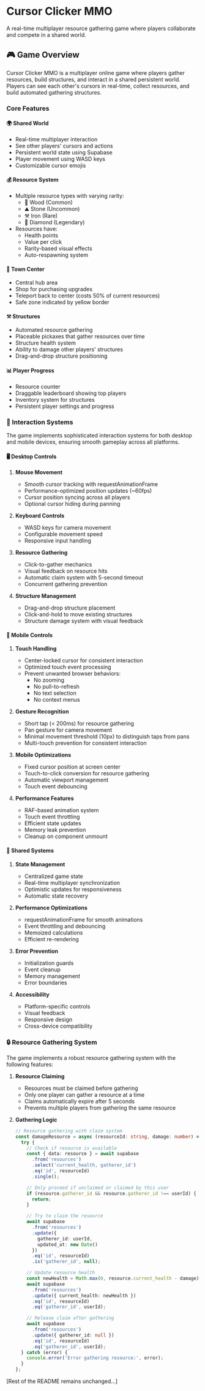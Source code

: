 # Cursor Clicker MMO

A real-time multiplayer resource gathering game where players collaborate and compete in a shared world.

## 🎮 Game Overview

Cursor Clicker MMO is a multiplayer online game where players gather resources, build structures, and interact in a shared persistent world. Players can see each other's cursors in real-time, collect resources, and build automated gathering structures.

### Core Features

#### 🌍 Shared World
- Real-time multiplayer interaction
- See other players' cursors and actions
- Persistent world state using Supabase
- Player movement using WASD keys
- Customizable cursor emojis

#### 💰 Resource System
- Multiple resource types with varying rarity:
  - 🌳 Wood (Common)
  - ⛰️ Stone (Uncommon)
  - ⚒️ Iron (Rare)
  - 💎 Diamond (Legendary)
- Resources have:
  - Health points
  - Value per click
  - Rarity-based visual effects
  - Auto-respawning system

#### 🏰 Town Center
- Central hub area
- Shop for purchasing upgrades
- Teleport back to center (costs 50% of current resources)
- Safe zone indicated by yellow border

#### ⚒️ Structures
- Automated resource gathering
- Placeable pickaxes that gather resources over time
- Structure health system
- Ability to damage other players' structures
- Drag-and-drop structure positioning

#### 📊 Player Progress
- Resource counter
- Draggable leaderboard showing top players
- Inventory system for structures
- Persistent player settings and progress

### 🎯 Interaction Systems

The game implements sophisticated interaction systems for both desktop and mobile devices, ensuring smooth gameplay across all platforms.

#### 🖥️ Desktop Controls
1. **Mouse Movement**
   - Smooth cursor tracking with requestAnimationFrame
   - Performance-optimized position updates (~60fps)
   - Cursor position syncing across all players
   - Optional cursor hiding during panning

2. **Keyboard Controls**
   - WASD keys for camera movement
   - Configurable movement speed
   - Responsive input handling

3. **Resource Gathering**
   - Click-to-gather mechanics
   - Visual feedback on resource hits
   - Automatic claim system with 5-second timeout
   - Concurrent gathering prevention

4. **Structure Management**
   - Drag-and-drop structure placement
   - Click-and-hold to move existing structures
   - Structure damage system with visual feedback

#### 📱 Mobile Controls
1. **Touch Handling**
   - Center-locked cursor for consistent interaction
   - Optimized touch event processing
   - Prevent unwanted browser behaviors:
     - No zooming
     - No pull-to-refresh
     - No text selection
     - No context menus

2. **Gesture Recognition**
   - Short tap (< 200ms) for resource gathering
   - Pan gesture for camera movement
   - Minimal movement threshold (10px) to distinguish taps from pans
   - Multi-touch prevention for consistent interaction

3. **Mobile Optimizations**
   - Fixed cursor position at screen center
   - Touch-to-click conversion for resource gathering
   - Automatic viewport management
   - Touch event debouncing

4. **Performance Features**
   - RAF-based animation system
   - Touch event throttling
   - Efficient state updates
   - Memory leak prevention
   - Cleanup on component unmount

#### 🔄 Shared Systems
1. **State Management**
   - Centralized game state
   - Real-time multiplayer synchronization
   - Optimistic updates for responsiveness
   - Automatic state recovery

2. **Performance Optimizations**
   - requestAnimationFrame for smooth animations
   - Event throttling and debouncing
   - Memoized calculations
   - Efficient re-rendering

3. **Error Prevention**
   - Initialization guards
   - Event cleanup
   - Memory management
   - Error boundaries

4. **Accessibility**
   - Platform-specific controls
   - Visual feedback
   - Responsive design
   - Cross-device compatibility

### 🔒 Resource Gathering System

The game implements a robust resource gathering system with the following features:

1. **Resource Claiming**
   - Resources must be claimed before gathering
   - Only one player can gather a resource at a time
   - Claims automatically expire after 5 seconds
   - Prevents multiple players from gathering the same resource

2. **Gathering Logic**
   ```typescript
   // Resource gathering with claim system
   const damageResource = async (resourceId: string, damage: number) => {
     try {
       // Check if resource is available
       const { data: resource } = await supabase
         .from('resources')
         .select('current_health, gatherer_id')
         .eq('id', resourceId)
         .single();

       // Only proceed if unclaimed or claimed by this user
       if (resource.gatherer_id && resource.gatherer_id !== userId) {
         return;
       }

       // Try to claim the resource
       await supabase
         .from('resources')
         .update({ 
           gatherer_id: userId,
           updated_at: new Date()
         })
         .eq('id', resourceId)
         .is('gatherer_id', null);

       // Update resource health
       const newHealth = Math.max(0, resource.current_health - damage);
       await supabase
         .from('resources')
         .update({ current_health: newHealth })
         .eq('id', resourceId)
         .eq('gatherer_id', userId);

       // Release claim after gathering
       await supabase
         .from('resources')
         .update({ gatherer_id: null })
         .eq('id', resourceId)
         .eq('gatherer_id', userId);
     } catch (error) {
       console.error('Error gathering resource:', error);
     }
   };
   ```

[Rest of the README remains unchanged...]